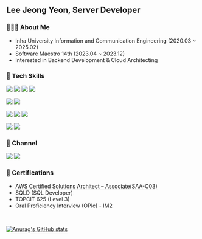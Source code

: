 ## Lee Jeong Yeon, Server Developer

### 👩🏻‍💻 About Me
- Inha University Information and Communication Engineering (2020.03 ~ 2025.02)
- Software Maestro 14th (2023.04 ~ 2023.12)
- Interested in Backend Development & Cloud Architecting

### 📖 Tech Skills
<a target="_blank"><img src="https://img.shields.io/badge/java-%23ED8B00.svg?style=for-the-badge&logo=openjdk&logoColor=white"/></a>
<a target="_blank"><img src="https://img.shields.io/badge/Spring-6DB33F?style=for-the-badge&logo=Spring&logoColor=white"/></a>
<a target="_blank"><img src="https://img.shields.io/badge/JPA-59666C?style=for-the-badge&logo=Hibernate&logoColor=white"/></a>
<a target="_blank"><img src="https://img.shields.io/badge/JUnit-25A162?style=for-the-badge&logo=JUnit5&logoColor=white"/></a>

<a target="_blank"><img src="https://img.shields.io/badge/python-3670A0?style=for-the-badge&logo=python&logoColor=white"/></a>
<a target="_blank"><img src="https://img.shields.io/badge/FastAPI-005571?style=for-the-badge&logo=fastapi"/></a>

<a target="_blank"><img src="https://img.shields.io/badge/Docker-2496ED?style=for-the-badge&logo=docker&logoColor=white"/></a>
<a target="_blank"><img src="https://img.shields.io/badge/AWS-232F3E?style=for-the-badge&logo=AmazonAWS&logoColor=white"/></a>
<a target="_blank"><img src="https://img.shields.io/badge/Github Actions-2088FF?style=for-the-badge&logo=GithubActions&logoColor=white"/></a>

<a target="_blank"><img src="https://img.shields.io/badge/MySQL-4479A1?style=for-the-badge&logo=mysql&logoColor=white"/></a>
<a target="_blank"><img src="https://img.shields.io/badge/Redis-DC382D?style=for-the-badge&logo=redis&logoColor=white"/></a>

### 💌 Channel
<a href="https://leeeeeyeon-dev.tistory.com/"><img src="https://img.shields.io/badge/Tech Blog-000000?style=for-the-badge&logo=tistory&logoColor=white"/></a>
<a href="https://www.linkedin.com/in/%EC%A0%95%EC%97%B0-%EC%9D%B4-913994272/" target="_blank"><img src="https://img.shields.io/badge/Linkedin-0A66C2?style=for-the-badge&logo=Linkedin&logoColor=white"/></a>

### 🎫 Certifications
- [AWS Certified Solutions Architect – Associate(SAA-C03)](https://www.credly.com/badges/f53786cb-4ecc-4d58-82a1-055119c93d0d/linked_in?t=scztk7)
- SQLD (SQL Developer)
- TOPCIT 625 (Level 3)
- Oral Proficiency Interview (OPIc) - IM2

<br>

[![Anurag's GitHub stats](https://github-readme-stats.vercel.app/api?username=leeeeeyeon)](https://github.com/anuraghazra/github-readme-stats)
